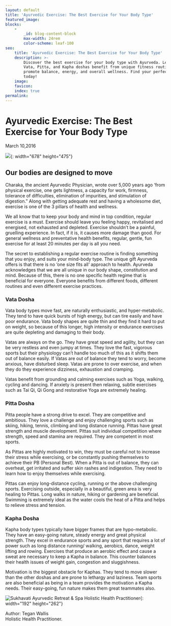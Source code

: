 ```yaml
---
layout: default
title: 'Ayurvedic Exercise: The Best Exercise for Your Body Type'
featured_image:
blocks:
    -
        _id: blog-content-block
        max-width: 24rem
        color-scheme: leaf-100
seo:
    title: 'Ayurvedic Exercise: The Best Exercise for Your Body Type'
    description: >-
        Discover the best exercise for your body type with Ayurveda. Learn how
        Vata, Pitta, and Kapha doshas benefit from unique fitness routines that
        promote balance, energy, and overall wellness. Find your perfect workout
        today!
    image:
    favicon:
    index: true
permalink:
---
```

# Ayurvedic Exercise: The Best Exercise for Your Body Type

March 10,2016

![](https://www.sukhavatibali.com/wp-content/uploads/2019/01/exercise-final-mailchimp-1458272984-medium.jpg){: width="678" height="475"}

## **Our bodies are designed to move**

Charaka, the ancient Ayurvedic Physician, wrote over 5,000 years ago ‘from physical exercise, one gets lightness, a capacity for work, firmness, tolerance of difficulties, elimination of impurities, and stimulation of digestion.” Along with getting adequate rest and having a wholesome diet, exercise is one of the 3 pillars of health and wellness.

We all know that to keep your body and mind in top condition, regular exercise is a must. Exercise should leave you feeling happy, revitalised and energised, not exhausted and depleted. Exercise shouldn’t be a painful, gruelling experience. In fact, if it is, it causes more damage than good. For general wellness and preventative health benefits, regular, gentle, fun exercise for at least 20 minutes per day is all you need.

The secret to establishing a regular exercise routine is finding something that you enjoy, and suits your mind-body type. The unique gift Ayurveda offers is that there is no ‘one size fits all’ approach to health. Ayurveda acknowledges that we are all unique in our body shape, constitution and mind. Because of this, there is no one specific health regime that is beneficial for everyone. Everyone benefits from different foods, different routines and even different exercise practices.

### Vata Dosha

Vata body types move fast, are naturally enthusiastic, and hyper-metabolic. They tend to have quick bursts of high energy, but can tire easily and have poor endurance. Vata body shapes are quite thin and they find it hard to put on weight, so because of this longer, high intensity or endurance exercises are quite depleting and damaging to their body.

Vatas are always on the go. They have great speed and agility, but they can be very restless and even jumpy at times. They love the fast, vigorous sports but their physiology can’t handle too much of this as it shifts them out of balance easily. If Vatas are out of balance they tend to worry, become anxious, have disturbed sleep. Vatas are prone to over exercise, and when they do they experience dizziness, exhaustion and cramping.

Vatas benefit from grounding and calming exercises such as Yoga, walking, cycling and dancing. If anxiety is present then relaxing, subtle exercises such as Tai Qi, Qi Gong and restorative Yoga are extremely healing.

### Pitta Dosha

Pitta people have a strong drive to excel. They are competitive and ambitious. They love a challenge and enjoy challenging sports such as skiing, hiking, tennis, climbing and long distance running. Pittas have great strength and muscle development. Pittas suit individual competition where strength, speed and stamina are required. They are competent in most sports.

As Pittas are highly motivated to win, they must be careful not to increase their stress while exercising, or be constantly pushing themselves to achieve their PB (Personal Best). When a Pitta is out of balance, they can overheat, get irritated and suffer skin rashes and indigestion. They need to learn how to enjoy themselves while exercising.

Pittas can enjoy long-distance cycling, running or the above challenging sports. Exercising outside, especially in a beautiful, green area is very healing to Pittas. Long walks in nature, hiking or gardening are beneficial. Swimming is extremely ideal as the water cools the heat of a Pitta and helps to relieve stress and tension.

### Kapha Dosha

Kapha body types typically have bigger frames that are hypo-metabolic. They have an easy-going nature, steady energy and great physical strength. They excel in endurance sports and any sport that requires a lot of power such as long distance running/ walking, aerobics, dance, weight lifting and rowing. Exercises that produce an aerobic effect and cause a sweat are necessary to keep a Kapha in balance. This counter balances their health issues of weight gain, congestion and sluggishness.

Motivation is the biggest obstacle for Kaphas. They tend to move slower than the other doshas and are prone to lethargy and laziness. Team sports are also beneficial as being in a team provides the motivation a Kapha needs. Their easy-going, fun nature makes them great teammates also.

![Sukhavati Ayurvedic Retreat &amp; Spa Holistic Health Practitioner](https://www.sukhavatibali.com/wp-content/uploads/2018/10/tegan-final2-2-1500357848-medium.jpg){: width="192" height="262"}

Author: Tegan Wallis<br>Holistic Health Practitioner.